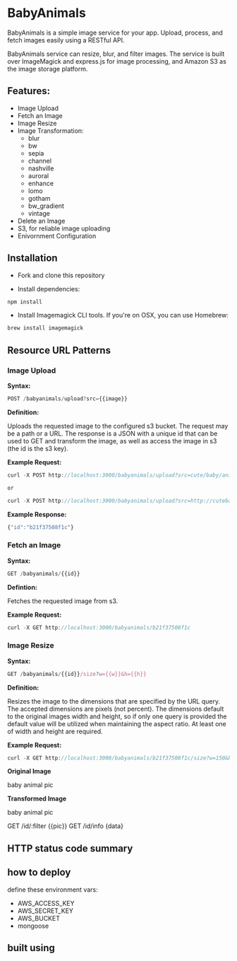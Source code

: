 # BabyAnimals

BabyAnimals is a simple image service for your app. Upload, process, and fetch images easily using a RESTful API. 

BabyAnimals service can resize, blur, and filter images. The service is built over ImageMagick and express.js for image processing, and Amazon S3 as the image storage platform.

## Features:

* Image Upload
* Fetch an Image
* Image Resize
* Image Transformation:
  * blur
  * bw
  * sepia
  * channel
  * nashville
  * auroral 
  * enhance
  * lomo
  * gotham
  * bw_gradient
  * vintage
* Delete an Image
* S3, for reliable image uploading
* Enivornment Configuration

## Installation

* Fork and clone this repository

* Install dependencies:

```js
npm install
```
* Install Imagemagick CLI tools. If you're on OSX, you can use Homebrew:

```js
brew install imagemagick
```
## Resource URL Patterns


### Image Upload

**Syntax:**

```js
POST /babyanimals/upload?src={{image}}
```

**Definition:**

Uploads the requested image to the configured s3 bucket. The request may be a path or a URL. The response is a JSON with a unique id that can be used to GET and transform the image, as well as access the image in s3 (the id is the s3 key).

**Example Request:**
```js
curl -X POST http://localhost:3000/babyanimals/upload?src=cute/baby/animal.png

or 

curl -X POST http://localhost:3000/babyanimals/upload?src=http://cutebabyanimal.png
```

**Example Response:** 
````js
{"id":"b21f37508f1c"}
````

### Fetch an Image

**Syntax:**

```js
GET /babyanimals/{{id}}
```

**Defintion:**

Fetches the requested image from s3.

**Example Request:**

```js
curl -X GET http://localhost:3000/babyanimals/b21f37508f1c
```

### Image Resize

**Syntax:**
```js
GET /babyanimals/{{id}}/size?w={{w}}&h={{h}}
```
**Definition:**

Resizes the image to the dimensions that are specified by the URL query. The accepted dimensions are pixels (not percent). The dimensions default to the original images width and height, so if only one query is provided the default value will be utilized when maintaining the aspect ratio. At least one of width and height are required.

**Example Request:**

```js
curl -X GET http://localhost:3000/babyanimals/b21f37508f1c/size?w=150&h=200
```

**Original Image**

baby animal pic

**Transformed Image**

baby animal pic

GET /id/:filter {{pic}}
GET /id/info    {data}

## HTTP status code summary

## how to deploy

define these environment vars:
  - AWS_ACCESS_KEY
  - AWS_SECRET_KEY
  - AWS_BUCKET
  - mongoose


built using
------
